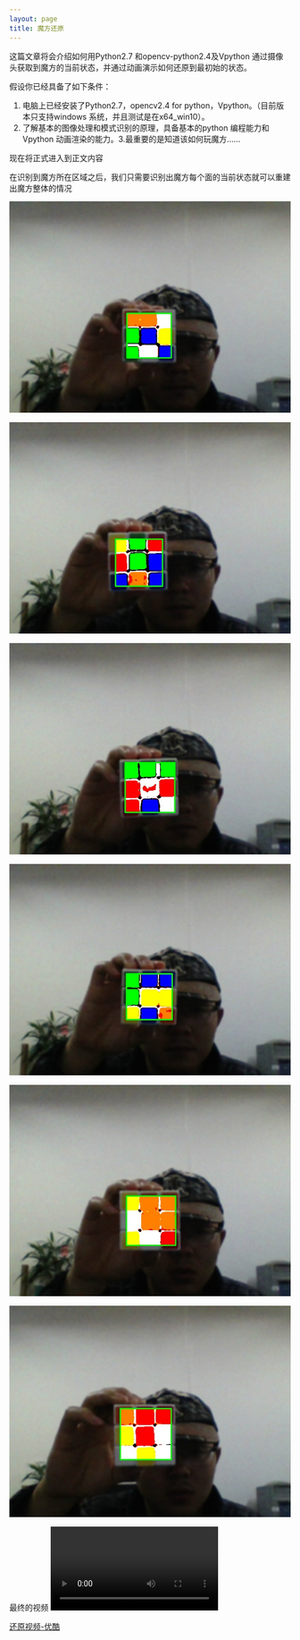 ```yaml
---
layout: page
title: 魔方还原
---
```


这篇文章将会介绍如何用Python2.7 和opencv-python2.4及Vpython 通过摄像头获取到魔方的当前状态，并通过动画演示如何还原到最初始的状态。

假设你已经具备了如下条件：

1. 电脑上已经安装了Python2.7，opencv2.4 for python，Vpython。（目前版本只支持windows 系统，并且测试是在x64_win10）。
2. 了解基本的图像处理和模式识别的原理，具备基本的python 编程能力和Vpython 动画渲染的能力。3.最重要的是知道该如何玩魔方……

现在将正式进入到正文内容


在识别到魔方所在区域之后，我们只需要识别出魔方每个面的当前状态就可以重建出魔方整体的情况

 ![前面](../pic/rubik_cube/Front.jpg)
 
 ![后面](../pic/rubik_cube/Back.jpg)
  
 ![左面](../pic/rubik_cube/Left.jpg)
   
 ![右面](../pic/rubik_cube/Right.jpg)
    
![上面](../pic/rubik_cube/Top.jpg)
     
![下面](../pic/rubik_cube/Bottom.jpg)

最终的视频
<video src="../video/stepByStep.mp4" controls="controls">
您的浏览器不支持 video 标签。
</video>

[还原视频-优酷](http://v.youku.com/v_show/id_XMjcwMzk0NDM3Ng==.html)


